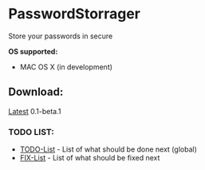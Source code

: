# PasswordStorrager
Store your passwords in secure

**OS supported:**
- MAC OS X (in development)

## Download:
[Latest](https://github.com/benchdoos/PasswordStorrager/releases/tag/v0.1-beta.1) 0.1-beta.1

### TODO LIST:
- [TODO-List](TODOLIST.md)  - List of what should be done next (global)
- [FIX-List](FIXLIST.md) -  List of what should be fixed next


